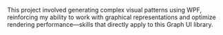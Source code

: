 This project involved generating complex visual patterns using WPF, reinforcing my ability to work with graphical representations and optimize rendering performance—skills that directly apply to this Graph UI library.
